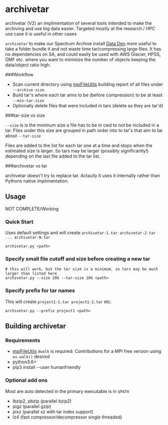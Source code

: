 archivetar
==========

archivetar (V2) an implimentation of several tools intended to make the archiving and 
use big data easier. Targeted mostly at the research / HPC use case it is useful in other cases

`archivetar` to make our Spectrum Archive install [Data Den](https://arc-ts.umich.edu/data-den/) more useful to take a folder bundle it and not waste time tar/compressing large files.  It has no dependencies on SA, and could easily be used with AWS Glacier, HPSS, DMF etc.  where you want to minimize the number of objects keeping the data/object ratio high.


###Workflow


 * Scan current directory using [mpiFileUtils](https://github.com/hpc/mpifileutils) building  report of all files under `--archive-size`.
 * Build tar's where each tar aims to be (before compression) to be at least `--min-tar-size`
 * Optionally delete files that were included in tars (delete as they are tar'd)


###tar-size vs size


`--size` is is the minimum size a file has to be in cwd to *not* be included in a tar.  Files under this size are grouped in path order into to tar's that aim to be about `--tar-size`

Files are added to the list for each tar one at a time and stops when the estimated size is larger. So tars may be larger (possibly significantly!) depending on the last file added to the tar list.

###archivetar vs tar


archivetar doesn't try to replace tar. Actaully it uses it internally rather than Pythons native implimentation.  

Usage
-----

NOT COMPLETE/Working

### Quick Start

Uses default settings and will create `archivetar-1.tar archivetar-2.tar ... archivetar-N.tar`

```
archivetar.py <path>
```

### Specify small file cutoff and size before creating a new tar

```
# this will work, but the tar size is a minimum, so tars may be much larger than listed here
archivetar.py --size 20G --tar-size 10G <path>
```

### Specify prefix for tar names

This will create `project1-1.tar project1-2.tar` etc.

```
archivetar.py --prefix project1 <path>
```

Building archivetar
-------------------

### Requirements

 * [mpiFileUtils](https://github.com/hpc/mpifileutils) `dwalk` is required. Contributions for a MPI free version using `os.walk()` desired
 * python3.6+
 * pip3 install --user humanfriendly

### Optional add ons

Most are auto detected in the primary executable is in `$PATH`

 * lbzip2, pbzip (parallel bzip2)
 * pigz  (parallel gzip)
 * pixz  (parallel xz with tar index support)
 * lz4   (fast compressor/decompressor single threaded)

